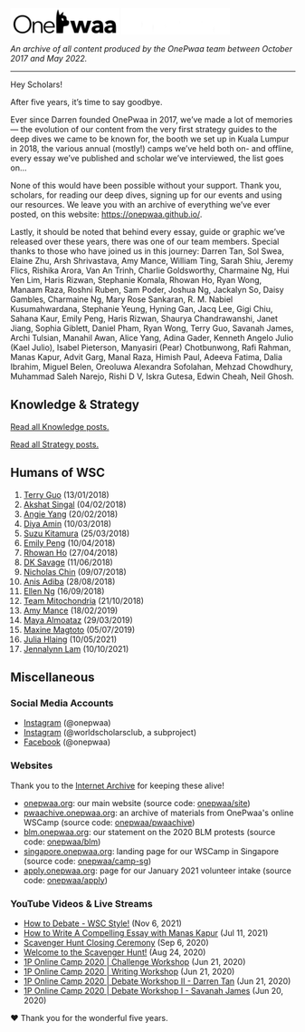 <p align="left">
  <img width="192" alt="OnePwaa" src="/img/black-logotype.png#gh-light-mode-only">
  <img width="192" alt="OnePwaa" src="/img/white-logotype.png#gh-dark-mode-only">
</p>
<p align="left"><i>An archive of all content produced by the OnePwaa team between October 2017 and May 2022.</i></p>
<hr />

Hey Scholars!

After five years, it’s time to say goodbye.

Ever since Darren founded OnePwaa in 2017, we’ve made a lot of memories — the evolution of our content from the very first strategy guides to the deep dives we came to be known for, the booth we set up in Kuala Lumpur in 2018, the various annual (mostly!) camps we’ve held both on- and offline, every essay we’ve published and scholar we’ve interviewed, the list goes on… 

None of this would have been possible without your support. Thank you, scholars, for reading our deep dives, signing up for our events and using our resources. We leave you with an archive of everything we’ve ever posted, on this website: https://onepwaa.github.io/.

Lastly, it should be noted that behind every essay, guide or graphic we’ve released over these years, there was one of our team members. Special thanks to those who have joined us in this journey: Darren Tan, Sol Swea, Elaine Zhu, Arsh Shrivastava, Amy Mance, William Ting, Sarah Shiu, Jeremy Flics, Rishika Arora, Van An Trinh, Charlie Goldsworthy, Charmaine Ng, Hui Yen Lim, Haris Rizwan, Stephanie Komala, Rhowan Ho, Ryan Wong, Manaam Raza, Roshni Ruben, Sam Poder, Joshua Ng, Jackalyn So, Daisy Gambles, Charmaine Ng, Mary Rose Sankaran, R. M. Nabiel Kusumahwardana, Stephanie Yeung, Hyning Gan, Jacq Lee, Gigi Chiu, Sahana Kaur, Emily Peng, Haris Rizwan, Shaurya Chandrawanshi, Janet Jiang, Sophia Giblett, Daniel Pham, Ryan Wong, Terry Guo, Savanah James, Archi Tulsian, Manahil Awan, Alice Yang, Adina Gader, Kenneth Angelo Julio (Kael Julio), Isabel Pieterson, Manyasiri (Pear) Chotbunwong, Rafi Rahman, Manas Kapur, Advit Garg, Manal Raza, Himish Paul, Adeeva Fatima, Dalia Ibrahim, Miguel Belen, Oreoluwa Alexandra Sofolahan, Mehzad Chowdhury, Muhammad Saleh Narejo, Rishi D V, Iskra Gutesa, Edwin Cheah, Neil Ghosh.

## Knowledge & Strategy

[Read all Knowledge posts.](https://web.archive.org/web/20210515042249/https://www.onepwaa.org/knowledge.html)

[Read all Strategy posts.](https://web.archive.org/web/20210515042249/https://www.onepwaa.org/strategy.html)

## Humans of WSC
 
1. [Terry Guo](/humans-of-wsc/2018-01-13-terry-guo) (13/01/2018)
2. [Akshat Singal](/humans-of-wsc/2018-02-04-akshat-singal) (04/02/2018)
3. [Angie Yang](/humans-of-wsc/2018-02-20-angie-yang) (20/02/2018)
4. [Diya Amin](/humans-of-wsc/2018-03-10-diya-amin) (10/03/2018)
5. [Suzu Kitamura](/humans-of-wsc/2018-03-25-suzu-kitamura) (25/03/2018)
6. [Emily Peng](/humans-of-wsc/2018-04-10-emily-peng) (10/04/2018)
7. [Rhowan Ho](/humans-of-wsc/2018-04-27-rhowan-ho) (27/04/2018)
8. [DK Savage](/humans-of-wsc/2018-06-11-dk-savage) (11/06/2018)
9. [Nicholas Chin](/humans-of-wsc/2018-07-09-nicholas-chin) (09/07/2018)
10. [Anis Adiba](/humans-of-wsc/2018-08-28-anis-adiba) (28/08/2018)
11. [Ellen Ng](/humans-of-wsc/2018-09-16-ellen-ng) (16/09/2018)
12. [Team Mitochondria](/humans-of-wsc/2018-10-21-team-mitochondria) (21/10/2018)
13. [Amy Mance](/humans-of-wsc/2019-02-18-amy-mance) (18/02/2019)
14. [Maya Almoataz](/humans-of-wsc/2019-03-29-maya-almoataz) (29/03/2019)
15. [Maxine Magtoto](/humans-of-wsc/2019-07-05-maxine-magtoto) (05/07/2019)
16. [Julia Hlaing](/humans-of-wsc/2021-05-10-julia-hlaing) (10/05/2021)
17. [Jennalynn Lam](/humans-of-wsc/2021-10-10-jennalynn-lam) (10/10/2021)

## Miscellaneous

### Social Media Accounts

- [Instagram](https://www.instagram.com/onepwaa/) (@onepwaa)
- [Instagram](https://www.instagram.com/worldscholarsclub/) (@worldscholarsclub, a subproject)
- [Facebook](https://www.facebook.com/onepwaa) (@onepwaa)

### Websites

Thank you to the [Internet Archive](https://archive.org) for keeping these alive!

- [onepwaa.org](https://web.archive.org/web/20220718032742/https://www.onepwaa.org/): our main website (source code: [onepwaa/site](https://github.com/onepwaa/site))
- [pwaachive.onepwaa.org](https://web.archive.org/web/20220718032951/https://pwaachive.onepwaa.org/): an archive of materials from OnePwaa's online WSCamp (source code: [onepwaa/pwaachive](https://github.com/onepwaa/pwaachive))
- [blm.onepwaa.org](https://web.archive.org/web/20220718033217/https://blm.onepwaa.org/): our statement on the 2020 BLM protests (source code: [onepwaa/blm](https://github.com/onepwaa/blm))
- [singapore.onepwaa.org](https://web.archive.org/web/20220718033412/https://singapore.onepwaa.org/): landing page for our WSCamp in Singapore (source code: [onepwaa/camp-sg](https://github.com/onepwaa/camp-sg))
- [apply.onepwaa.org](https://web.archive.org/web/20220718033533/https://apply.onepwaa.org/): page for our January 2021 volunteer intake (source code: [onepwaa/apply](https://github.com/onepwaa/apply))

### YouTube Videos & Live Streams

- [How to Debate - WSC Style!](https://www.youtube.com/watch?v=7bLEsPMQOfU) (Nov 6, 2021)
- [How to Write A Compelling Essay with Manas Kapur](https://www.youtube.com/watch?v=yn2uc7Yg5oA&t=13s) (Jul 11, 2021)
- [Scavenger Hunt Closing Ceremony](https://www.youtube.com/watch?v=8ipcp31yEG4) (Sep 6, 2020)
- [Welcome to the Scavenger Hunt!](https://www.youtube.com/watch?v=jMEoXGesIQw) (Aug 24, 2020)
- [1P Online Camp 2020 \| Challenge Workshop](https://www.youtube.com/watch?v=nic1ctVllbk) (Jun 21, 2020)
- [1P Online Camp 2020 \| Writing Workshop](https://www.youtube.com/watch?v=P77xHKtTfVo) (Jun 21, 2020)
- [1P Online Camp 2020 \| Debate Workshop II - Darren Tan](https://www.youtube.com/watch?v=WVxo4lNqzwg) (Jun 21, 2020)
- [1P Online Camp 2020 \| Debate Workshop I - Savanah James](https://www.youtube.com/watch?v=ldRILvOiQFM) (Jun 20, 2020)

❤️ Thank you for the wonderful five years.
